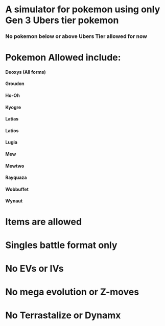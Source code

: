 # A simulator for pokemon using only Gen 3 Ubers tier pokemon
### No pokemon below or above Ubers Tier allowed for now

# Pokemon Allowed include:
   #### Deoxys (All forms)
   #### Groudon
   #### Ho-Oh
   #### Kyogre
   #### Latias
   #### Latios
   #### Lugia
   #### Mew
   #### Mewtwo
   #### Rayquaza
   #### Wobbuffet
   #### Wynaut

# Items are allowed

# Singles battle format only

# No EVs or IVs

# No mega evolution or Z-moves

# No Terrastalize or Dynamx

